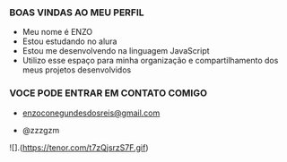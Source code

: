 ### BOAS VINDAS AO MEU PERFIL

- Meu nome é ENZO
- Estou estudando no alura
- Estou me desenvolvendo na linguagem JavaScript
- Utilizo esse espaço para minha organização e compartilhamento dos meus projetos desenvolvidos
   
### VOCE PODE ENTRAR EM CONTATO COMIGO

- enzoconegundesdosreis@gmail.com

- @zzzgzm

![].(https://tenor.com/t7zQjsrzS7F.gif)
